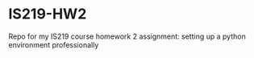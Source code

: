# IS219-HW2
Repo for my IS219 course homework 2 assignment: setting up a python environment professionally

